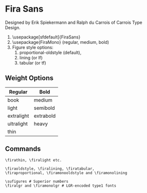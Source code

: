 # Fira Sans

Designed by Erik Spiekermann and Ralph du Carrois of Carrois Type Design.

1. \usepackage[sfdefault]{FiraSans}
2. \usepackage{FiraMono} (regular, medium, bold)
3. Figure style options: 
   1. proportional-oldstyle (default),
   2. lining (or lf)
   3. tabular (or tf)


## Weight Options

| Regular    | Bold      |
| ---------- | --------- |
| book       | medium    |
| light      | semibold  |
| extralight | extrabold |
| ultralight | heavy     |
| thin       |           |


## Commands

```
\firathin, \firalight etc. 

\firaoldstyle, \firalining, \firatabular,
\firaproportional, \firamonooldstyle and \firamonolining

\sufigures # Superior numbers 
\firalgr and \firamonolgr # LGR-encoded type1 fonts
```
